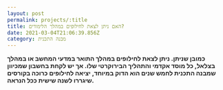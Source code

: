 ```yaml
---
layout: post
permalink: projects/:title
title: האם ניתן לצאת לחילופים במהלך הלימודים?
date: 2021-03-04T21:06:39.856Z
category: מבנה התכנית
---
```

**כמובן שניתן. ניתן לצאת לחילופים במהלך התואר במדעי המחשב או במהלך בצלאל, כל מוסד אקדמי והתהליך הבירוקרטי שלו. אך יש לקחת בחשבון שמכיוון שמבנה התכנית לחמש שנים הוא הדוק במיוחד, יציאה לחילופים כרוכה בקורסים שיגררו לשנה שישית ככל הנראה.**